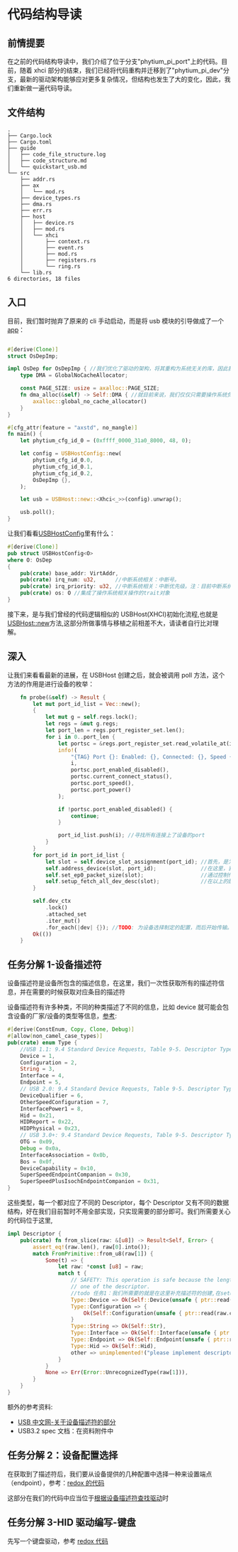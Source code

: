 # 代码结构导读

## 前情提要

在之前的代码结构导读中，我们介绍了位于分支"phytium_pi_port"上的代码。目前，随着 xhci 部分的结束，我们已经将代码重构并迁移到了"phytium_pi_dev"分支，最新的驱动架构能够应对更多复杂情况，但结构也发生了大的变化，因此，我们重新做一遍代码导读。

## 文件结构

```log
.
├── Cargo.lock
├── Cargo.toml
├── guide
│   ├── code_file_structure.log
│   ├── code_structure.md
│   └── quickstart_usb.md
└── src
    ├── addr.rs
    ├── ax
    │   └── mod.rs
    ├── device_types.rs
    ├── dma.rs
    ├── err.rs
    ├── host
    │   ├── device.rs
    │   ├── mod.rs
    │   └── xhci
    │       ├── context.rs
    │       ├── event.rs
    │       ├── mod.rs
    │       ├── registers.rs
    │       └── ring.rs
    └── lib.rs
6 directories, 18 files
```

## 入口

目前，我们暂时抛弃了原来的 cli 手动启动，而是将 usb 模块的引导做成了一个[app](../../../apps/usb/src/main.rs)：

```rust

#[derive(Clone)]
struct OsDepImp;

impl OsDep for OsDepImp { //我们优化了驱动的架构，将其重构为系统无关的库，因此我们需要引入对各个操作系统进行适配的抽象层，也就是说，我们将驱动需要操作系统做的事情抽象了出来，形成了这个trait："OsDep"
    type DMA = GlobalNoCacheAllocator;

    const PAGE_SIZE: usize = axalloc::PAGE_SIZE;
    fn dma_alloc(&self) -> Self::DMA { //就目前来说，我们仅仅只需要操作系统负责分配出No Cache的内存区域（DMA)即可。
        axalloc::global_no_cache_allocator()
    }
}

#[cfg_attr(feature = "axstd", no_mangle)]
fn main() {
    let phytium_cfg_id_0 = (0xffff_0000_31a0_8000, 48, 0);

    let config = USBHostConfig::new(
        phytium_cfg_id_0.0,
        phytium_cfg_id_0.1,
        phytium_cfg_id_0.2,
        OsDepImp {},
    );

    let usb = USBHost::new::<Xhci<_>>(config).unwrap();

    usb.poll();
}
```

让我们看看[USBHostConfig](../src/host/mod.rs)里有什么：

```rust
#[derive(Clone)]
pub struct USBHostConfig<O>
where O: OsDep
{
    pub(crate) base_addr: VirtAddr,
    pub(crate) irq_num: u32,      //中断系统相关：中断号。
    pub(crate) irq_priority: u32, //中断系统相关：中断优先级。注：目前中断系统尚未适配
    pub(crate) os: O //集成了操作系统相关操作的trait对象
}
```

接下来，是与我们曾经的代码逻辑相似的 USBHost(XHCI)初始化流程,也就是[USBHost::new](../src/host/xhci/mod.rs)方法,这部分所做事情与移植之前相差不大，请读者自行比对理解。

## 深入

让我们来看看最新的进展，在 USBHost 创建之后，就会被调用 poll 方法，这个方法的作用是进行设备的枚举：

```rust
    fn probe(&self) -> Result {
        let mut port_id_list = Vec::new();
        {
            let mut g = self.regs.lock();
            let regs = &mut g.regs;
            let port_len = regs.port_register_set.len();
            for i in 0..port_len {
                let portsc = &regs.port_register_set.read_volatile_at(i).portsc;
                info!(
                    "{TAG} Port {}: Enabled: {}, Connected: {}, Speed {}, Power {}",
                    i,
                    portsc.port_enabled_disabled(),
                    portsc.current_connect_status(),
                    portsc.port_speed(),
                    portsc.port_power()
                );

                if !portsc.port_enabled_disabled() {
                    continue;
                }

                port_id_list.push(i); //寻找所有连接上了设备的port
            }
        }
        for port_id in port_id_list {
            let slot = self.device_slot_assignment(port_id); //首先，是为设备分配slot
            self.address_device(slot, port_id);              //在这里，我们配置对应slot的上下文(context)，并请求xhci为设备设置地址
            self.set_ep0_packet_size(slot);                  //通过控制传输，获取准确的endpoint 0传输数据包大小
            self.setup_fetch_all_dev_desc(slot);             //在以上的配置完成后，获取设备的全部描述符。
        }

        self.dev_ctx
            .lock()
            .attached_set
            .iter_mut()
            .for_each(|dev| {}); //TODO: 为设备选择制定的配置，而后开始传输。目前我们先做一个HID设备（鼠标/键盘）
        Ok(())
    }
```

## 任务分解 1-设备描述符

设备描述符是设备所包含的描述信息，在这里，我们一次性获取所有的描述符信息，并在需要的时候获取对应条目的描述符

设备描述符有许多种类，不同的种类描述了不同的信息，比如 device 就可能会包含设备的厂家/设备的类型等信息，[参考](../src/host/usb/descriptors/mod.rs):

```rust
#[derive(ConstEnum, Copy, Clone, Debug)]
#[allow(non_camel_case_types)]
pub(crate) enum Type {
    //USB 1.1: 9.4 Standard Device Requests, Table 9-5. Descriptor Types
    Device = 1,
    Configuration = 2,
    String = 3,
    Interface = 4,
    Endpoint = 5,
    // USB 2.0: 9.4 Standard Device Requests, Table 9-5. Descriptor Types
    DeviceQualifier = 6,
    OtherSpeedConfiguration = 7,
    InterfacePower1 = 8,
    Hid = 0x21,
    HIDReport = 0x22,
    HIDPhysical = 0x23,
    // USB 3.0+: 9.4 Standard Device Requests, Table 9-5. Descriptor Types
    OTG = 0x09,
    Debug = 0x0a,
    InterfaceAssociation = 0x0b,
    Bos = 0x0f,
    DeviceCapability = 0x10,
    SuperSpeedEndpointCompanion = 0x30,
    SuperSpeedPlusIsochEndpointCompanion = 0x31,
}
```

这些类型，每一个都对应了不同的 Descriptor，每个 Descriptor 又有不同的数据结构，好在我们目前暂时不用全部实现，只实现需要的部分即可。我们所需要关心的代码位于这里,

```rust
impl Descriptor {
    pub(crate) fn from_slice(raw: &[u8]) -> Result<Self, Error> {
        assert_eq!(raw.len(), raw[0].into());
        match FromPrimitive::from_u8(raw[1]) {
            Some(t) => {
                let raw: *const [u8] = raw;
                match t {
                    // SAFETY: This operation is safe because the length of `raw` is equivalent to the
                    // one of the descriptor.
                    //todo 任务1：我们所需要的就是在这里补充描述符的创建,在setup_fetch_all_dev_desc方法中，这个方法会被调用多次以反序列化设备传输过来的描述符
                    Type::Device => Ok(Self::Device(unsafe { ptr::read(raw.cast()) })),
                    Type::Configuration => {
                        Ok(Self::Configuration(unsafe { ptr::read(raw.cast()) }))
                    }
                    Type::String => Ok(Self::Str),
                    Type::Interface => Ok(Self::Interface(unsafe { ptr::read(raw.cast()) })),
                    Type::Endpoint => Ok(Self::Endpoint(unsafe { ptr::read(raw.cast()) })),
                    Type::Hid => Ok(Self::Hid),
                    other => unimplemented!("please implement descriptor type:{:?}", other),
                }
            }
            None => Err(Error::UnrecognizedType(raw[1])),
        }
    }
}
```

额外的参考资料:

- [USB 中文网-关于设备描述符的部分](https://www.usbzh.com/article/detail-104.html)
- USB3.2 spec 文档：在资料附件中

## 任务分解 2：设备配置选择

在获取到了描述符后，我们要从设备提供的几种配置中选择一种来设置端点（endpoint），参考：[redox 的代码](https://github.com/redox-os/drivers/blob/master/xhcid/src/xhci/scheme.rs#L595)

这部分在我们的代码中应当位于[根据设备描述符查找驱动](../src/host/xhci/xhci_device.rs)时

## 任务分解 3-HID 驱动编写-键盘

先写一个键盘驱动，参考 [redox 代码](https://github.com/redox-os/drivers/tree/master/usbhidd)
